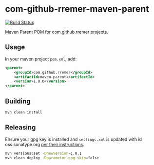 # com-github-rremer-maven-parent

[![Build Status](https://travis-ci.org/rremer/com-github-rremer-maven-parent.svg?branch=master)](https://travis-ci.org/rremer/com-github-rremer-maven-parent)

Maven Parent POM for com.github.rremer projects.

## Usage

In your maven project ```pom.xml```, add:

```xml
<parent>
    <groupId>com.github.rremer</groupId>
    <artifactId>maven-parent</artifactId>
    <version>1.0.0</version>
</parent>
```

## Building

```sh
mvn clean install
```

## Releasing

Ensure your gpg key is installed and ```settings.xml``` is updated with id oss.sonatype.org [per their instructions].

```sh
mvn versions:set -DnewVersion=1.0.1
mvn clean deploy -Dparameter.gpg.skip=false
```

[per their instructions]:https://central.sonatype.org/pages/apache-maven.html
